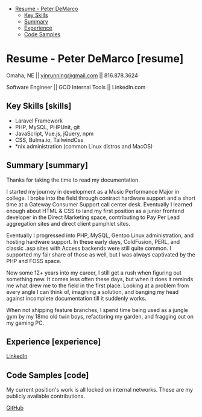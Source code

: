 <!-- MarkdownTOC autolink="true" bullets="-,+" -->

- [Resume - Peter DeMarco](#resume)
	+ [Key Skills](#skills)
	+ [Summary](#summary)
	+ [Experience](#experience)
	+ [Code Samples](#code)

<!-- /MarkdownTOC -->

# Resume - Peter DeMarco [resume]

Omaha, NE || yinrunning@gmail.com || 816.878.3624

Software Engineer || GCO Internal Tools || LinkedIn.com

## Key Skills [skills]

- Laravel Framework
- PHP, MySQL, PHPUnit, git
- JavaScript, Vue.js, jQuery, npm
- CSS, Bulma.io, TailwindCss
- *nix administration (common Linux distros and MacOS)

## Summary [summary]

Thanks for taking the time to read my documentation.

I started my journey in development as a Music Performance Major in college. I broke into the field through contract hardware support and a short time at a Gateway Consumer Support call center desk. Eventually I learned enough about HTML & CSS to land my first position as a junior frontend developer in the Direct Marketing space, contributing to Pay Per Lead aggregation sites and direct client pamphlet sites.

Eventually I progressed into PHP, MySQL, Gentoo Linux administration, and hosting hardware support. In these early days, ColdFusion, PERL, and classic .asp sites with Access backends were still quite common. I supported my fair share of those as well, but I was always captivated by the PHP and FOSS space.

Now some 12+ years into my career, I still get a rush when figuring out something new. It comes less often these days, but when it does it reminds me what drew me to the field in the first place. Looking at a problem from every angle I can think of, imagining a solution, and banging my head against incomplete documentation till it suddenly works.

When not shipping feature branches, I spend time being used as a jungle gym by my 18mo old twin boys, refactoring my garden, and fragging out on my gaming PC.

## Experience [experience]

[LinkedIn](https://www.linkedin.com/in/peterdemarcokc/)

## Code Samples [code]

My current position's work is all locked on internal networks. These are my publicly available contributions.

[GitHub](https://github.com/PeterDKC)
